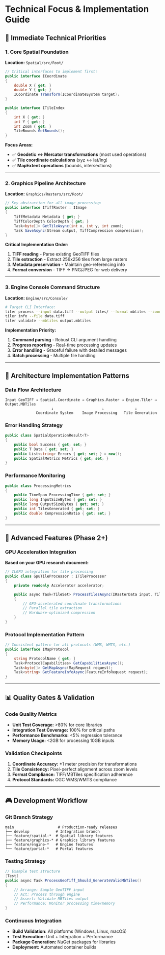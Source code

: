 # Technical Focus & Implementation Guide

## 🎯 Immediate Technical Priorities

### 1. Core Spatial Foundation

**Location:** `Spatial/src/Root/`

```csharp
// Critical interfaces to implement first:
public interface ICoordinate
{
    double X { get; }
    double Y { get; }
    ICoordinate Transform(ICoordinateSystem target);
}

public interface ITileIndex
{
    int X { get; }
    int Y { get; }
    int Zoom { get; }
    TileBounds GetBounds();
}
```

**Focus Areas:**

- ✅ **Geodetic ↔ Mercator transformations** (most used operations)
- ✅ **Tile coordinate calculations** (xyz ↔ lat/lng)
- ✅ **MapExtent operations** (bounds, intersections)

---

### 2. Graphics Pipeline Architecture

**Location:** `Graphics/Rasters/src/Root/`

```csharp
// Key abstraction for all image processing:
public interface ITiffRaster : IImage
{
    TiffMetadata Metadata { get; }
    TiffColorDepth ColorDepth { get; }
    Task<byte[]> GetTileAsync(int x, int y, int zoom);
    Task SaveAsync(Stream output, TiffCompression compression);
}
```

**Critical Implementation Order:**

1. **TIFF reading** - Parse existing GeoTIFF files
2. **Tile extraction** - Extract 256x256 tiles from large rasters
3. **Metadata preservation** - Maintain geo-referencing info
4. **Format conversion** - TIFF → PNG/JPEG for web delivery

---

### 3. Engine Console Command Structure

**Location:** `Engine/src/Console/`

```bash
# Target CLI Interface:
tiler process --input data.tiff --output tiles/ --format mbtiles --zoom 0-18
tiler info --file data.tiff
tiler validate --mbtiles output.mbtiles
```

**Implementation Priority:**

1. **Command parsing** - Robust CLI argument handling
2. **Progress reporting** - Real-time processing updates
3. **Error handling** - Graceful failure with detailed messages
4. **Batch processing** - Multiple file handling

---

## 🔧 Architecture Implementation Patterns

### Data Flow Architecture

```
Input GeoTIFF → Spatial.Coordinate → Graphics.Raster → Engine.Tiler → Output.MBTiles
                     ↓                      ↓              ↓
              Coordinate System    Image Processing   Tile Generation
```

### Error Handling Strategy

```csharp
public class SpatialOperationResult<T>
{
    public bool Success { get; set; }
    public T Data { get; set; }
    public List<string> Errors { get; set; } = new();
    public SpatialMetrics Metrics { get; set; }
}
```

### Performance Monitoring

```csharp
public class ProcessingMetrics
{
    public TimeSpan ProcessingTime { get; set; }
    public long InputSizeBytes { get; set; }
    public long OutputSizeBytes { get; set; }
    public int TilesGenerated { get; set; }
    public double CompressionRatio { get; set; }
}
```

---

## 🚀 Advanced Features (Phase 2+)

### GPU Acceleration Integration

**Based on your GPU research document:**

```csharp
// ILGPU integration for tile processing
public class GpuTileProcessor : ITileProcessor
{
    private readonly Accelerator accelerator;

    public async Task<TileSet> ProcessTilesAsync(IRasterData input, TileConfiguration config)
    {
        // GPU-accelerated coordinate transformations
        // Parallel tile extraction
        // Hardware-optimized compression
    }
}
```

### Protocol Implementation Pattern

```csharp
// Consistent pattern for all protocols (WMS, WMTS, etc.)
public interface IMapProtocol
{
    string ProtocolName { get; }
    Task<ProtocolCapabilities> GetCapabilitiesAsync();
    Task<byte[]> GetMapAsync(MapRequest request);
    Task<string> GetFeatureInfoAsync(FeatureInfoRequest request);
}
```

---

## 📊 Quality Gates & Validation

### Code Quality Metrics

- **Unit Test Coverage:** >80% for core libraries
- **Integration Test Coverage:** 100% for critical paths
- **Performance Benchmarks:** <5% regression tolerance
- **Memory Usage:** <2GB for processing 10GB inputs

### Validation Checkpoints

1. **Coordinate Accuracy:** ±1 meter precision for transformations
2. **Tile Consistency:** Pixel-perfect alignment across zoom levels
3. **Format Compliance:** TIFF/MBTiles specification adherence
4. **Protocol Standards:** OGC WMS/WMTS compliance

---

## 🎮 Development Workflow

### Git Branch Strategy

```
main                    # Production-ready releases
├── develop            # Integration branch
├── feature/spatial-*  # Spatial library features
├── feature/graphics-* # Graphics library features
├── feature/engine-*   # Engine features
└── feature/portal-*   # Portal features
```

### Testing Strategy

```csharp
// Example test structure
[Test]
public async Task ProcessGeoTiff_Should_GenerateValidMbTiles()
{
    // Arrange: Sample GeoTIFF input
    // Act: Process through engine
    // Assert: Validate MBTiles output
    // Performance: Monitor processing time/memory
}
```

### Continuous Integration

- **Build Validation:** All platforms (Windows, Linux, macOS)
- **Test Execution:** Unit + Integration + Performance
- **Package Generation:** NuGet packages for libraries
- **Deployment:** Automated container builds
